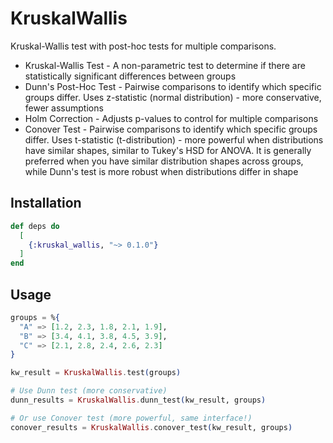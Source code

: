 # KruskalWallis

Kruskal-Wallis test with post-hoc tests for multiple comparisons.

* Kruskal-Wallis Test - A non-parametric test to determine if there are statistically significant differences between groups
* Dunn's Post-Hoc Test - Pairwise comparisons to identify which specific groups differ. Uses z-statistic (normal distribution) - more conservative, fewer assumptions
* Holm Correction - Adjusts p-values to control for multiple comparisons
* Conover Test - Pairwise comparisons to identify which specific groups differ. Uses t-statistic (t-distribution) - more powerful when distributions have similar shapes, similar to Tukey's HSD for ANOVA. It is generally preferred when you have similar distribution shapes across groups, while Dunn's test is more robust when distributions differ in shape

## Installation

```elixir
def deps do
  [
    {:kruskal_wallis, "~> 0.1.0"}
  ]
end
```

## Usage

```elixir
groups = %{
  "A" => [1.2, 2.3, 1.8, 2.1, 1.9],
  "B" => [3.4, 4.1, 3.8, 4.5, 3.9],
  "C" => [2.1, 2.8, 2.4, 2.6, 2.3]
}

kw_result = KruskalWallis.test(groups)

# Use Dunn test (more conservative)
dunn_results = KruskalWallis.dunn_test(kw_result, groups)

# Or use Conover test (more powerful, same interface!)
conover_results = KruskalWallis.conover_test(kw_result, groups)
```
